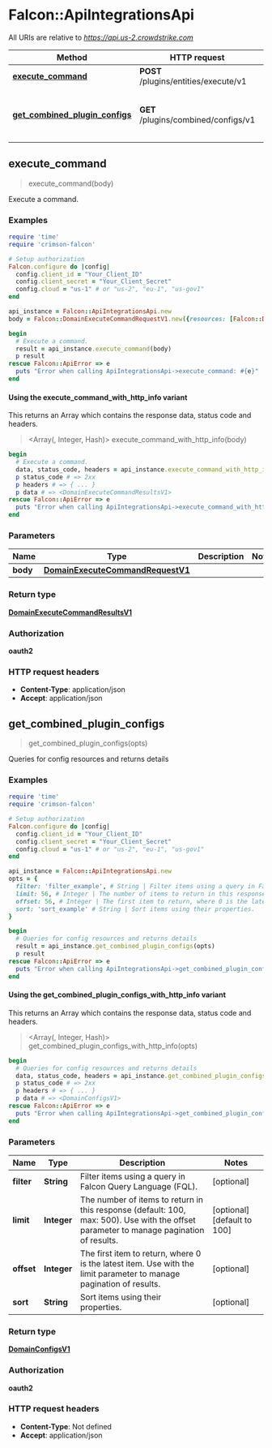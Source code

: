 # Falcon::ApiIntegrationsApi

All URIs are relative to *https://api.us-2.crowdstrike.com*

| Method | HTTP request | Description |
| ------ | ------------ | ----------- |
| [**execute_command**](ApiIntegrationsApi.md#execute_command) | **POST** /plugins/entities/execute/v1 | Execute a command. |
| [**get_combined_plugin_configs**](ApiIntegrationsApi.md#get_combined_plugin_configs) | **GET** /plugins/combined/configs/v1 | Queries for config resources and returns details |


## execute_command

> <DomainExecuteCommandResultsV1> execute_command(body)

Execute a command.

### Examples

```ruby
require 'time'
require 'crimson-falcon'

# Setup authorization
Falcon.configure do |config|
  config.client_id = "Your_Client_ID"
  config.client_secret = "Your_Client_Secret"
  config.cloud = "us-1" # or "us-2", "eu-1", "us-gov1"
end

api_instance = Falcon::ApiIntegrationsApi.new
body = Falcon::DomainExecuteCommandRequestV1.new({resources: [Falcon::DomainExecuteCommandV1.new({config_auth_type: 'config_auth_type_example', config_id: 'config_id_example', definition_id: 'definition_id_example', id: 'id_example', operation_id: 'operation_id_example', request: Falcon::DomainRequest.new({description: 'description_example'}), version: 37})]}) # DomainExecuteCommandRequestV1 | 

begin
  # Execute a command.
  result = api_instance.execute_command(body)
  p result
rescue Falcon::ApiError => e
  puts "Error when calling ApiIntegrationsApi->execute_command: #{e}"
end
```

#### Using the execute_command_with_http_info variant

This returns an Array which contains the response data, status code and headers.

> <Array(<DomainExecuteCommandResultsV1>, Integer, Hash)> execute_command_with_http_info(body)

```ruby
begin
  # Execute a command.
  data, status_code, headers = api_instance.execute_command_with_http_info(body)
  p status_code # => 2xx
  p headers # => { ... }
  p data # => <DomainExecuteCommandResultsV1>
rescue Falcon::ApiError => e
  puts "Error when calling ApiIntegrationsApi->execute_command_with_http_info: #{e}"
end
```

### Parameters

| Name | Type | Description | Notes |
| ---- | ---- | ----------- | ----- |
| **body** | [**DomainExecuteCommandRequestV1**](DomainExecuteCommandRequestV1.md) |  |  |

### Return type

[**DomainExecuteCommandResultsV1**](DomainExecuteCommandResultsV1.md)

### Authorization

**oauth2**

### HTTP request headers

- **Content-Type**: application/json
- **Accept**: application/json


## get_combined_plugin_configs

> <DomainConfigsV1> get_combined_plugin_configs(opts)

Queries for config resources and returns details

### Examples

```ruby
require 'time'
require 'crimson-falcon'

# Setup authorization
Falcon.configure do |config|
  config.client_id = "Your_Client_ID"
  config.client_secret = "Your_Client_Secret"
  config.cloud = "us-1" # or "us-2", "eu-1", "us-gov1"
end

api_instance = Falcon::ApiIntegrationsApi.new
opts = {
  filter: 'filter_example', # String | Filter items using a query in Falcon Query Language (FQL).
  limit: 56, # Integer | The number of items to return in this response (default: 100, max: 500). Use with the offset parameter to manage pagination of results.
  offset: 56, # Integer | The first item to return, where 0 is the latest item. Use with the limit parameter to manage pagination of results.
  sort: 'sort_example' # String | Sort items using their properties.
}

begin
  # Queries for config resources and returns details
  result = api_instance.get_combined_plugin_configs(opts)
  p result
rescue Falcon::ApiError => e
  puts "Error when calling ApiIntegrationsApi->get_combined_plugin_configs: #{e}"
end
```

#### Using the get_combined_plugin_configs_with_http_info variant

This returns an Array which contains the response data, status code and headers.

> <Array(<DomainConfigsV1>, Integer, Hash)> get_combined_plugin_configs_with_http_info(opts)

```ruby
begin
  # Queries for config resources and returns details
  data, status_code, headers = api_instance.get_combined_plugin_configs_with_http_info(opts)
  p status_code # => 2xx
  p headers # => { ... }
  p data # => <DomainConfigsV1>
rescue Falcon::ApiError => e
  puts "Error when calling ApiIntegrationsApi->get_combined_plugin_configs_with_http_info: #{e}"
end
```

### Parameters

| Name | Type | Description | Notes |
| ---- | ---- | ----------- | ----- |
| **filter** | **String** | Filter items using a query in Falcon Query Language (FQL). | [optional] |
| **limit** | **Integer** | The number of items to return in this response (default: 100, max: 500). Use with the offset parameter to manage pagination of results. | [optional][default to 100] |
| **offset** | **Integer** | The first item to return, where 0 is the latest item. Use with the limit parameter to manage pagination of results. | [optional] |
| **sort** | **String** | Sort items using their properties. | [optional] |

### Return type

[**DomainConfigsV1**](DomainConfigsV1.md)

### Authorization

**oauth2**

### HTTP request headers

- **Content-Type**: Not defined
- **Accept**: application/json


